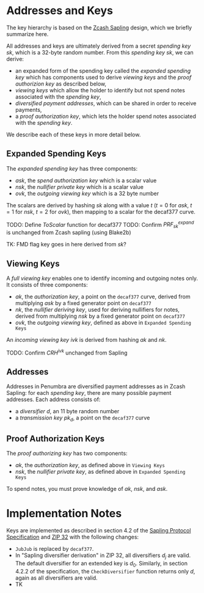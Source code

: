 # Addresses and Keys

The key hierarchy is based on the [Zcash Sapling](https://github.com/zcash/zips/blob/main/protocol/sapling.pdf) design, which we briefly summarize here.

All addresses and keys are ultimately derived from a secret *spending key* $sk$, which is a 32-byte random number. From this *spending key* $sk$, we can derive:

* an expanded form of the spending key called the *expanded spending key* which has components used to derive *viewing keys* and the *proof authorizion key* as described below,
* *viewing keys* which allow the holder to identify but not spend notes associated with the *spending key*,
* *diversified payment addresses*, which can be shared in order to receive payments,
* a *proof authorization key*, which lets the holder spend notes associated with the *spending key*.

We describe each of these keys in more detail below.

## Expanded Spending Keys

The *expanded spending key* has three components:

* $ask$, the *spend authorization key* which is a scalar value
* $nsk$, the *nullifier private key* which is a scalar value
* $ovk$, the *outgoing viewing key* which is a 32 byte number

The scalars are derived by hashing $sk$ along with a value $t$ ($t=0$ for $ask$, $t=1$ for $nsk$, $t=2$ for $ovk$), then mapping to a scalar for the decaf377 curve.

TODO: Define $ToScalar$ function for decaf377
TODO: Confirm $PRF^{expand}_{sk}$ is unchanged from Zcash sapling (using Blake2b)

TK: FMD flag key goes in here derived from $sk$?

## Viewing Keys

A *full viewing key* enables one to identify incoming and outgoing notes only. It consists of three components:

* $ak$, the *authorization key*, a point on the `decaf377` curve, derived from multiplying $ask$ by a fixed generator point on `decaf377`
* $nk$, the *nullifier deriving key*, used for deriving nullifiers for notes, derived from multiplying $nsk$ by a fixed generator point on `decaf377`
* $ovk$, the *outgoing viewing key*, defined as above in `Expanded Spending Keys`

An *incoming viewing key* $ivk$ is derived from hashing $ak$ and $nk$.

TODO: Confirm $CRH^{ivk}$ unchanged from Sapling

## Addresses

Addresses in Penumbra are diversified payment addresses as in Zcash Sapling: for each *spending key*, there are many possible payment addresses. Each address consists of:

* a *diversifier* $d$, an 11 byte random number
* a *transmission key* $pk_d$, a point on the `decaf377` curve

## Proof Authorization Keys

The *proof authorizing key* has two components:

* $ak$, the *authorization key*, as defined above in `Viewing Keys`
* $nsk$, the *nullifier private key*, as defined above in `Expanded Spending Keys`

To spend notes, you must prove knowledge of $ak$, $nsk$, and $ask$.

# Implementation Notes

Keys are implemented as described in section 4.2 of the [Sapling Protocol Specification](https://github.com/zcash/zips/blob/main/protocol/sapling.pdf) and [ZIP 32](https://zips.z.cash/zip-0032) with the following changes:

* `JubJub` is replaced by `decaf377`.
* In "Sapling diversifier derivation" in ZIP 32, all diversifiers $d_j$ are valid. The default diversifier for an extended key is $d_0$. Similarly, in section 4.2.2 of the specification, the `CheckDiversifier` function returns only $d$, again as all diversifiers are valid.
* TK
